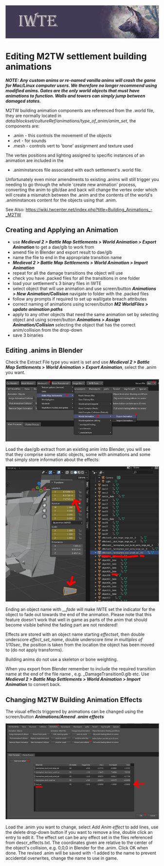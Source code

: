 ![IWTE banner](../IWTEgithub_images/IWTEbanner.jpg)
# Editing M2TW settlement building animations

***NOTE: Any custom anims or re-named vanilla anims will crash the game for Mac/Linux computer users.  We therefore no longer recommend using modified anims.  Gates are the only world objects that must have animations to function. Walls and towers can simply jump between damaged states.***

M2TW building animation components are referenced from the .world file, they are normally located in *data/blockset/cultureRef/animations/type_of_anim/anim_set*, the components are:
* .anim - this controls the movement of the objects
* .evt - for sounds
* .mesh - controls vert to 'bone' assignment and texture used

The vertex positions and lighting assigned to specific instances of an animation are included in the  
*  .animinstances file associated with each settlement's .world file.

Unfortunately even minor amendments to existing .anims will still trigger you needing to go through the whole 'create new animation' process, converting the anim to glb/dae and back will change the vertex order which will create a mismatch between the .anim and the contents of the world's .animinstances content for the objects using that .anim.

See Also: https://wiki.twcenter.net/index.php?title=Building_Animations_-_M2TW

## Creating and Applying an Animation

* use ***Medieval 2 > Battle Map Settlements > World Animation > Export Animation*** to get a dae/glb to work from
* amend file in Blender and export result to dae/glb
* name the file to end in the appropriate transition name
* ***Medieval 2 > Battle Map Settlements > World Animation > Import Animation***
* repeat for all the damage transitions the object will use
* check you have .packed files for all the transitions in one folder
* load your settlement's 3 binary files in IWTE
* select object that will use animation and use screen/button ***Animations > New Animation/Collision*** navigate to folder with the .packed files
* follow any prompts if required to set up wall/gate breach attributes
* correct naming of animations using screen/button ***M2 WorldFiles > update animation paths***
* apply to any other objects that need the same animation set by selecting object and using screen/button ***Animations > Assign Animation/Collision*** selecting the object that has the correct anim/collision from the drop-down
* save 3 binaries

## Editing .anims in Blender

Check the Extract File type you want is set and use ***Medieval 2 > Battle Map Settlements > World Animation > Export Animation***, select the .anim you want.

![M2_building_anim_to_extract](../IWTEgithub_images/M2_building_anim_to_extract.jpg)

Load the dae/glb extract from an existing anim into Blender, you will see that they comprise some static objects, some with animations and some that simply store information about the effects:

![M2_building_anim_in_Blender](../IWTEgithub_images/M2_building_anim_in_Blender.jpg)

Ending an object name with *__fade* will make IWTE set the indicator for the object to fade out towards the end of the animation.  Please note that this feature doesn't work that well in game as parts of the anim that should become visible behind the fading part are not rendered!

Effects are stored with an object name starting *effectset*, then double underscore *effect_set_name*, double underscore *time in multiples of 1/10sec*, the position is taken from the location the object has been moved to (do not apply transforms).

Building anims do not use a skeleton or bone weighting.

When you export from Blender remember to include the required transition name at the end of the file name , e.g. _DamageTransition0.glb etc.  Use ***Medieval 2 > Battle Map Settlements > World Animation > Import Animation*** to convert back.

## Changing M2TW Building Animation Effects  

The visual effects triggered by animations can be changed using the screen/button ***Animations/Amend .anim effects***  

![M2_building_anim_change_effect](../IWTEgithub_images/M2_building_anim_change_effect.jpg)

Load the .anim you want to change, select *Add Anim effect* to add lines, use the delete drop-down button if you want to remove a line, double click an entry to edit it.  The effect set can be any effect set in the files referenced from descr_effects.txt.  The coordinates given are relative to the center of the object's collision, e.g. 0,0,0 in Blender for the .anim.  Click OK when done.  The revised .anim will be saved with -1 added to the name to prevent accidental overwrites, change the name to use in game.
